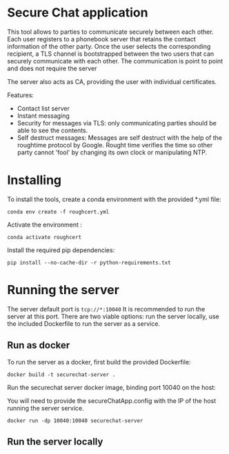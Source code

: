 # Secure Chat application


This tool allows to parties to communicate securely between each other. 
Each user registers to a phonebook server that retains the contact information of the other party. Once the user selects the corresponding recipient, a TLS channel is bootstrapped between the two users that can securely communicate with each other. The communication is point to point and does not require the server

The server also acts as CA, providing the user with individual certificates.

Features:
* Contact list server
* Instant messaging
* Security for messages via TLS: only communicating parties should be able to see the contents.
* Self destruct messages: Messages are self destruct with the help of the roughtime protocol by Google. Rought time verifies the time so other party cannot 'fool' by changing its own clock or manipulating NTP.

# Installing
To install the tools, create a conda environment with the provided *.yml file:

`conda env create -f roughcert.yml`

Activate the environment :

`conda activate roughcert`

Install the required pip dependencies:

`pip install --no-cache-dir -r python-requirements.txt`

# Running the server
The server default port is `tcp://*:10040` It is recommended to run the server at this port.
There are two viable options: run the server locally, use the included Dockerfile to run the server as a service. 

## Run as docker
To run the server as a docker, first build the provided Dockerfile:

`docker build -t securechat-server .`

Run the securechat server docker image, binding port 10040 on the host:

You will need to provide the secureChatApp.config with the IP of the host running the server service. 

`docker run -dp 10040:10040 securechat-server`

## Run the server locally




